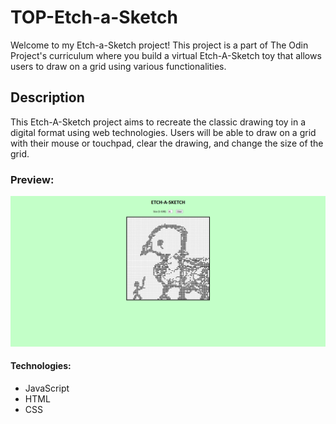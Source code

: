 # TOP-Etch-a-Sketch 

Welcome to my Etch-a-Sketch project! This project is a part of The Odin Project's curriculum where you build a virtual Etch-A-Sketch toy that allows users to draw on a grid using various functionalities.

## Description

This Etch-A-Sketch project aims to recreate the classic drawing toy in a digital format using web technologies. Users will be able to draw on a grid with their mouse or touchpad, clear the drawing, and change the size of the grid. 

### Preview:
![screenshot](screenshot_etch-a-sketch1.png)

#### Technologies:
- JavaScript
- HTML
- CSS
